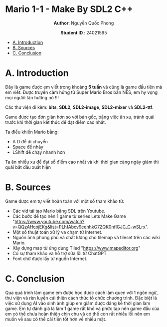 

# Mario 1-1 - Make By SDL2 C++
<p align="center">
 <strong>Author</strong>: Nguyễn Quốc Phong
</p>
<p align="center">
 <strong> Student ID </strong>: 24021595
</p>

- [A. Introduction](#A-introduction)
- [B. Sources](#B-sources)
- [C. Conclusion](#C-conclusion)

# A. Introduction
Đây là game được em viết trong khoảng **5 tuần** và cũng là game đầu tiên mà em viết. Được truyền cảm hứng từ Super Mario Bros bản NES, em hy vọng mọi người tận hưởng nó !!!

Các thư viện đi kèm: **bits**, **SDL2**, **SDL2-image**, **SDL2-mixer** và **SDL2-ttf**.

Game được tạo đơn giản hơn so với bản gốc, bằng việc ăn xu, tránh quái trước khi thời gian kết thúc để đạt điểm cao nhất.

Ta điều khiển Mario bằng:
  - A D để di chuyển
  - Space để nhảy
  - LShift để chạy nhanh hơn

Ta ăn nhiều xu để đạt số điểm cao nhất và khi thời gian càng ngày giảm thì quái bắt đầu xuất hiện




# B. Sources
Game được em tự viết hoàn toàn với một số tham khảo từ:
- Các vid tái tạo Mario bằng SDL trên Youtube.
- Các bước để tạo nên 1 game từ series Lets Make Game
  "https://www.youtube.com/watch?v=QQzAHcojEKg&list=PLhfAbcv9cehhkG7ZQK0nfIGJC_C-wSLrx".
- Một số thuật toán xử lý va chạm từ Internet.
- Nguồn ảnh phong phú và chất lượng cho tilemap và tileset trên các wiki Mario.
- Xây dựng map từ ứng dụng Tiled
  "https://www.mapeditor.org"
- Có sự tham khảo và hỗ trợ sửa lỗi từ ChatGPT
- Font chữ được lấy từ nguồn Internet.
# C. Conclusion
Qua quá trình làm game em được học được cách làm quen với 1 ngôn ngữ, thư viện và rèn luyện cải thiện cách thức tổ chức chương trình. Đặc biệt là việc sử dụng AI vào sinh ảnh giúp em giảm được đáng kể thời gian làm game.
Em tự đánh giá là làm 1 game rất khó và phức tạp nên game đầu của em có thể chưa hoàn thiện chỉn chu và có thể còn rất nhiều lỗi nên em muốn về sau có thể cải tiến tốt hơn về nhiều mặt. 
